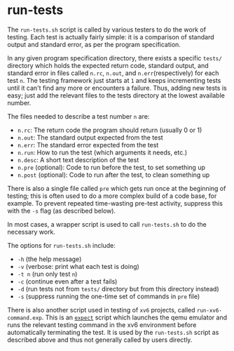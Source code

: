 # run-tests

The `run-tests.sh` script is called by various testers to do the work of testing. Each test is actually fairly simple: it is a comparison of standard output and standard error, as per the program specification.

In any given program specification directory, there exists a specific `tests/` directory which holds the expected return code, standard output, and standard error in files called `n.rc`, `n.out`, and `n.err`(respectively) for each test `n`. The testing framework just starts at `1` and keeps incrementing tests until it can't find any more or encounters a failure. Thus, adding new tests is easy; just add the relevant files to the tests directory at the lowest available number.

The files needed to describe a test number `n` are:

- `n.rc`: The return code the program should return (usually 0 or 1)
- `n.out`: The standard output expected from the test
- `n.err`: The standard error expected from the test
- `n.run`: How to run the test (which arguments it needs, etc.)
- `n.desc`: A short text description of the test
- `n.pre` (optional): Code to run before the test, to set something up
- `n.post` (optional): Code to run after the test, to clean something up

There is also a single file called `pre` which gets run once at the  beginning of testing; this is often used to do a more complex build of a code base, for example. To prevent repeated time-wasting pre-test activity, suppress this with the `-s` flag (as described below).

In most cases, a wrapper script is used to call `run-tests.sh` to do the necessary work.

The options for `run-tests.sh` include:

- `-h` (the help message)
- `-v` (verbose: print what each test is doing)
- `-t n` (run only test `n`)
- `-c` (continue even after a test fails)
- `-d` (run tests not from `tests/` directory but from this directory instead)
- `-s` (suppress running the one-time set of commands in `pre` file)

There is also another script used in testing of `xv6` projects, called `run-xv6-command.exp`. This is an [`expect`](https://en.wikipedia.org/wiki/Expect) script which launches the qemu emulator and runs the relevant testing command in the xv6 environment before automatically terminating the test. It is used by the `run-tests.sh` script as described above and thus not generally called by users directly.

